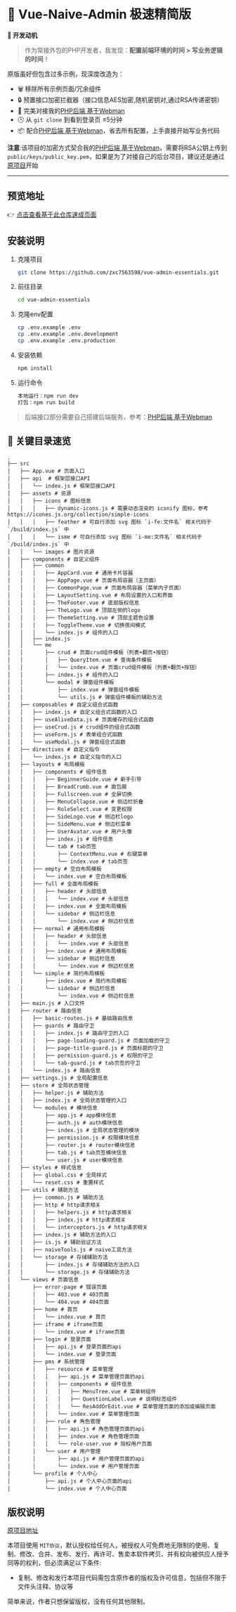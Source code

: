 # 🚀 Vue-Naive-Admin 极速精简版

**💼 开发动机**

> 作为常接外包的PHP开发者，我发现：**配置前端环境的时间 > 写业务逻辑的时间**！

原版虽好但包含过多示例，现深度改造为：

- 🗑️ 移除所有示例页面/冗余组件
- 🔒 预置接口加密拦截器（接口信息AES加密,随机密钥对,通过RSA传递密钥）
- 🤝 完美对接我的[PHP后端 基于Webman](https://github.com/zxc7563598/php-webman-essentials)
- 🕒 从 `git clone` 到看到登录页 ≤5分钟
- 📦 配合[PHP后端 基于Webman](https://github.com/zxc7563598/php-webman-essentials)，省去所有配置，上手直接开始写业务代码

**注意**:该项目的加密方式契合我的[PHP后端 基于Webman](https://github.com/zxc7563598/php-webman-essentials)，需要将RSA公钥上传到 `public/keys/public_key.pem`，如果是为了对接自己的后台项目，建议还是通过[原项目](https://github.com/zclzone/vue-naive-admin)开始

---

## 预览地址

👉 [点击查看基于此仓库速成页面](https://tools.hejunjie.life)

## 安装说明

1. 克隆项目
   ```bash
   git clone https://github.com/zxc7563598/vue-admin-essentials.git
   ```
2. 前往目录
   ```bash
   cd vue-admin-essentials
   ```
3. 克隆env配置
   ```bash
   cp .env.example .env
   cp .env.example .env.development
   cp .env.example .env.production
   ```
4. 安装依赖
   ```bash
   npm install
   ```
5. 运行命令
   ```bash
   本地运行：npm run dev
   打包：npm run build
   ```

> 后端接口部分需要自己搭建后端服务，参考：[PHP后端 基于Webman](https://github.com/zxc7563598/php-webman-essentials)

## 📂 关键目录速览

```text
.
├── src
│   ├── App.vue # 页面入口
│   ├── api  # 框架层接口API
│   │   └── index.js # 框架层接口API
│   ├── assets # 资源
│   │   ├── icons # 图标信息
│   │   │   ├── dynamic-icons.js # 需要动态渲染的 iconify 图标，参考https://icones.js.org/collection/simple-icons
│   │   │   ├── feather # 可自行添加 svg 图标 `i-fe:文件名` 相关代码于 `/build/index.js` 中
│   │   │   └── isme # 可自行添加 svg 图标 `i-me:文件名` 相关代码于 `/build/index.js` 中
│   │   └── images # 图片资源
│   ├── components # 自定义组件
│   │   ├── common
│   │   │   ├── AppCard.vue # 通用卡片容器
│   │   │   ├── AppPage.vue # 页面布局容器（主页面）
│   │   │   ├── CommonPage.vue # 页面布局容器（菜单内子页面）
│   │   │   ├── LayoutSetting.vue # 布局设置的入口和界面
│   │   │   ├── TheFooter.vue # 底部版权信息
│   │   │   ├── TheLogo.vue # 顶部左侧的logo
│   │   │   ├── ThemeSetting.vue # 顶部主题色设置
│   │   │   ├── ToggleTheme.vue # 切换夜间模式
│   │   │   └── index.js # 组件的入口
│   │   ├── index.js
│   │   └── me
│   │       ├── crud # 页面crud组件模板（列表+翻页+按钮）
│   │       │   ├── QueryItem.vue # 查询条件模板
│   │       │   └── index.vue # 页面crud组件模板（列表+翻页+按钮）
│   │       ├── index.js # 组件的入口
│   │       └── modal # 弹窗组件模板
│   │           ├── index.vue # 弹窗组件模板
│   │           └── utils.js # 弹窗组件模板的辅助方法
│   ├── composables # 自定义组合式函数
│   │   ├── index.js # 自定义组合式函数的入口
│   │   ├── useAliveData.js # 页面缓存的组合式函数
│   │   ├── useCrud.js # crud组件的组合式函数
│   │   ├── useForm.js # 表单组合式函数
│   │   └── useModal.js # 弹窗组合式函数
│   ├── directives # 自定义指令
│   │   └── index.js # 自定义指令的入口
│   ├── layouts # 布局模板
│   │   ├── components # 组件信息
│   │   │   ├── BeginnerGuide.vue # 新手引导
│   │   │   ├── BreadCrumb.vue # 面包屑
│   │   │   ├── Fullscreen.vue # 全屏切换
│   │   │   ├── MenuCollapse.vue # 侧边栏折叠
│   │   │   ├── RoleSelect.vue # 变更权限
│   │   │   ├── SideLogo.vue # 侧边栏logo
│   │   │   ├── SideMenu.vue # 侧边栏菜单
│   │   │   ├── UserAvatar.vue # 用户头像
│   │   │   ├── index.js # 组件信息
│   │   │   └── tab # tab页签
│   │   │       ├── ContextMenu.vue # 右键菜单
│   │   │       └── index.vue # tab页签
│   │   ├── empty # 空白布局模板
│   │   │   └── index.vue # 空白布局模板
│   │   ├── full # 全面布局模板
│   │   │   ├── header # 头部信息
│   │   │   │   └── index.vue # 头部信息
│   │   │   ├── index.vue # 全面布局模板
│   │   │   └── sidebar # 侧边栏信息
│   │   │       └── index.vue # 侧边栏信息
│   │   ├── normal # 通用布局模板
│   │   │   ├── header # 头部信息
│   │   │   │   └── index.vue # 头部信息
│   │   │   ├── index.vue # 通用布局模板
│   │   │   └── sidebar # 侧边栏信息
│   │   │       └── index.vue # 侧边栏信息
│   │   └── simple # 简约布局模板
│   │       ├── index.vue # 简约布局模板
│   │       └── sidebar # 侧边栏信息
│   │           └── index.vue # 侧边栏信息
│   ├── main.js # 入口文件
│   ├── router # 路由信息
│   │   ├── basic-routes.js # 基础路由信息
│   │   ├── guards # 路由守卫
│   │   │   ├── index.js # 路由守卫的入口
│   │   │   ├── page-loading-guard.js # 页面加载的守卫
│   │   │   ├── page-title-guard.js # 页面标题的守卫
│   │   │   ├── permission-guard.js # 权限的守卫
│   │   │   └── tab-guard.js # tab页签的守卫
│   │   └── index.js # 路由信息
│   ├── settings.js # 全局配置信息
│   ├── store # 全局状态管理
│   │   ├── helper.js # 辅助方法
│   │   ├── index.js # 全局状态管理的入口
│   │   └── modules # 模块信息
│   │       ├── app.js # app模块信息
│   │       ├── auth.js # auth模块信息
│   │       ├── index.js # 全局状态管理的模块
│   │       ├── permission.js # 权限模块信息
│   │       ├── router.js # router模块信息
│   │       ├── tab.js # tab页签模块信息
│   │       └── user.js # user模块信息
│   ├── styles # 样式信息
│   │   ├── global.css # 全局样式
│   │   └── reset.css # 重置样式
│   ├── utils # 辅助方法
│   │   ├── common.js # 辅助方法
│   │   ├── http # http请求相关
│   │   │   ├── helpers.js # http请求相关
│   │   │   ├── index.js # http请求相关
│   │   │   └── interceptors.js # http请求相关
│   │   ├── index.js # 辅助方法的入口
│   │   ├── is.js # 辅助验证方法
│   │   ├── naiveTools.js # naive工具方法
│   │   └── storage # 存储辅助方法
│   │       ├── index.js # 存储辅助方法的入口
│   │       └── storage.js # 存储辅助方法
│   └── views # 页面信息
│       ├── error-page # 错误页面
│       │   ├── 403.vue # 403页面
│       │   └── 404.vue # 404页面
│       ├── home # 首页
│       │   └── index.vue # 首页
│       ├── iframe # iframe页面
│       │   └── index.vue # iframe页面
│       ├── login # 登录页面
│       │   ├── api.js # 登录页面的api
│       │   └── index.vue # 登录页面
│       ├── pms # 系统管理
│       │   ├── resource # 菜单管理
│       │   │   ├── api.js # 菜单管理页面的api
│       │   │   ├── components # 组件信息
│       │   │   │   ├── MenuTree.vue # 菜单树组件
│       │   │   │   ├── QuestionLabel.vue # 说明标签组件
│       │   │   │   └── ResAddOrEdit.vue # 菜单管理页面的添加或编辑页面
│       │   │   └── index.vue # 菜单管理页面
│       │   ├── role # 角色管理
│       │   │   ├── api.js # 角色管理页面的api
│       │   │   ├── index.vue # 角色管理页面
│       │   │   └── role-user.vue # 授权用户页面
│       │   └── user # 用户管理
│       │       ├── api.js # 用户管理页面的api
│       │       └── index.vue # 用户管理页面
│       └── profile # 个人中心
│           ├── api.js # 个人中心页面的api
│           └── index.vue # 个人中心页面
```

## 版权说明

[原项目地址](https://github.com/zclzone/vue-naive-admin)

本项目使用 `MIT协议`，默认授权给任何人，被授权人可免费地无限制的使用、复制、修改、合并、发布、发行、再许可、售卖本软件拷贝、并有权向被供应人授予同等的权利，但必须满足以下条件:

- 复制、修改和发行本项目代码需包含原作者的版权及许可信息，包括但不限于文件头注释、协议等

简单来说，作者只想保留版权，没有任何其他限制。
